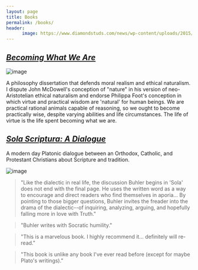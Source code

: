 ```yaml
---
layout: page
title: Books
permalink: /books/
header:
      image: https://www.diamondstuds.com/news/wp-content/uploads/2015/06/UDR_3.0_LosAngeles.jpg
--- 
```



## [*Becoming What We Are*](/phd) 

![image](http://www.stenudd.com/greekphilosophers/images/pindar2.jpg)

A philosophy dissertation that defends moral realism and ethical naturalism. I dispute John McDowell's conception of "nature" in his version of neo-Aristotelian ethical naturalism and endorse Philippa Foot's conception in which virtue and practical wisdom are 'natural' for human beings. We are practical rational animals capable of reasoning, so we ought to become practically wise, despite varying abilities and life circumstances. The life of virtue is the life spent becoming what we are. 


<h2> <a rel="nofollow" target="_blank"  href="http://bitly.com/ScriptureOrTradition"> <i>Sola Scriptura: A Dialogue </i></a></h2> A modern day Platonic dialogue between an Orthodox, Catholic, and Protestant Christians about Scripture and tradition.

![image](https://images-na.ssl-images-amazon.com/images/I/51gTC-v9nrL._SX331_BO1,204,203,200_.jpg)

>"Like the dialectic in real life, the discussion Buhler begins in 'Sola' does not end with the final page. He uses the written word as a way to encourage and direct readers who find themselves in aporia... By pointing to those bigger questions, Buhler invites the freader into the drama of the dialectic--of inquiring, analyzing, arguing, and hopefully falling more in love with Truth."

>"Buhler writes with Socratic humility."

>"This is a marvelous book. I highly recommend it... definitely will re-read."

>"This book is unlike any book I've ever read before (except for maybe Plato's writings)."



